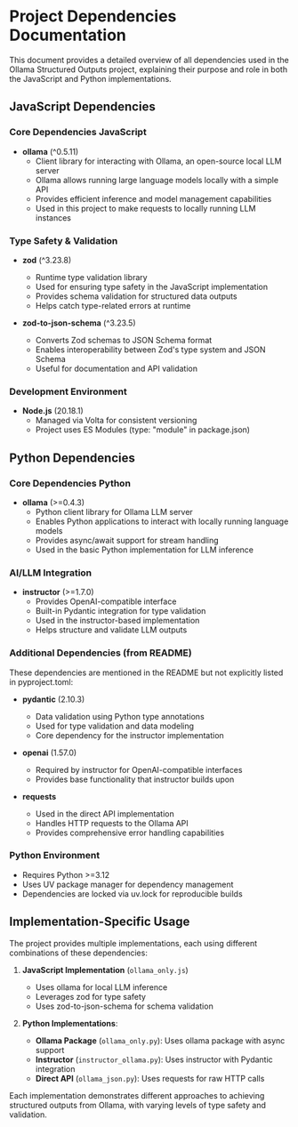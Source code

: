 # Project Dependencies Documentation

This document provides a detailed overview of all dependencies used in the Ollama Structured Outputs project, explaining their purpose and role in both the JavaScript and Python implementations.

## JavaScript Dependencies

### Core Dependencies JavaScript

- **ollama** (^0.5.11)
  - Client library for interacting with Ollama, an open-source local LLM server
  - Ollama allows running large language models locally with a simple API
  - Provides efficient inference and model management capabilities
  - Used in this project to make requests to locally running LLM instances

### Type Safety & Validation

- **zod** (^3.23.8)
  - Runtime type validation library
  - Used for ensuring type safety in the JavaScript implementation
  - Provides schema validation for structured data outputs
  - Helps catch type-related errors at runtime

- **zod-to-json-schema** (^3.23.5)
  - Converts Zod schemas to JSON Schema format
  - Enables interoperability between Zod's type system and JSON Schema
  - Useful for documentation and API validation

### Development Environment

- **Node.js** (20.18.1)
  - Managed via Volta for consistent versioning
  - Project uses ES Modules (type: "module" in package.json)

## Python Dependencies

### Core Dependencies Python

- **ollama** (>=0.4.3)
  - Python client library for Ollama LLM server
  - Enables Python applications to interact with locally running language models
  - Provides async/await support for stream handling
  - Used in the basic Python implementation for LLM inference

### AI/LLM Integration

- **instructor** (>=1.7.0)
  - Provides OpenAI-compatible interface
  - Built-in Pydantic integration for type validation
  - Used in the instructor-based implementation
  - Helps structure and validate LLM outputs

### Additional Dependencies (from README)

These dependencies are mentioned in the README but not explicitly listed in pyproject.toml:

- **pydantic** (2.10.3)
  - Data validation using Python type annotations
  - Used for type validation and data modeling
  - Core dependency for the instructor implementation

- **openai** (1.57.0)
  - Required by instructor for OpenAI-compatible interfaces
  - Provides base functionality that instructor builds upon

- **requests**
  - Used in the direct API implementation
  - Handles HTTP requests to the Ollama API
  - Provides comprehensive error handling capabilities

### Python Environment

- Requires Python >=3.12
- Uses UV package manager for dependency management
- Dependencies are locked via uv.lock for reproducible builds

## Implementation-Specific Usage

The project provides multiple implementations, each using different combinations of these dependencies:

1. **JavaScript Implementation** (`ollama_only.js`)
   - Uses ollama for local LLM inference
   - Leverages zod for type safety
   - Uses zod-to-json-schema for schema validation

2. **Python Implementations**:
   - **Ollama Package** (`ollama_only.py`): Uses ollama package with async support
   - **Instructor** (`instructor_ollama.py`): Uses instructor with Pydantic integration
   - **Direct API** (`ollama_json.py`): Uses requests for raw HTTP calls

Each implementation demonstrates different approaches to achieving structured outputs from Ollama, with varying levels of type safety and validation.
